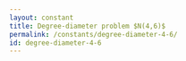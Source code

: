 ```yaml
---
layout: constant
title: Degree-diameter problem $N(4,6)$
permalink: /constants/degree-diameter-4-6/
id: degree-diameter-4-6
---
```

